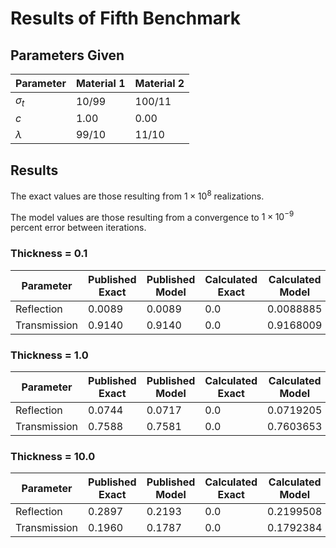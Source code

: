 # Results of Fifth Benchmark

## Parameters Given

Parameter | Material 1 | Material 2
--- | --- | ---
$\sigma_t$ | 10/99 | 100/11
$c$ | 1.00 | 0.00
$\lambda$ | 99/10 | 11/10

## Results

The exact values are those resulting from $1 \times 10^8$ realizations.

The model values are those resulting from a convergence to $1 \times 10^{-9}$ percent error between iterations.

### Thickness = 0.1

Parameter | Published Exact | Published Model | Calculated Exact | Calculated Model
--- | --- | --- | --- | ---
Reflection | 0.0089 | 0.0089 | 0.0 | 0.0088885
Transmission | 0.9140 | 0.9140 | 0.0 | 0.9168009

### Thickness = 1.0

Parameter | Published Exact | Published Model | Calculated Exact | Calculated Model
--- | --- | --- | --- | ---
Reflection | 0.0744 | 0.0717 | 0.0 | 0.0719205
Transmission | 0.7588 | 0.7581 | 0.0 | 0.7603653

### Thickness = 10.0

Parameter | Published Exact | Published Model | Calculated Exact | Calculated Model
--- | --- | --- | --- | ---
Reflection | 0.2897 | 0.2193 | 0.0 | 0.2199508
Transmission | 0.1960 | 0.1787 | 0.0 | 0.1792384
